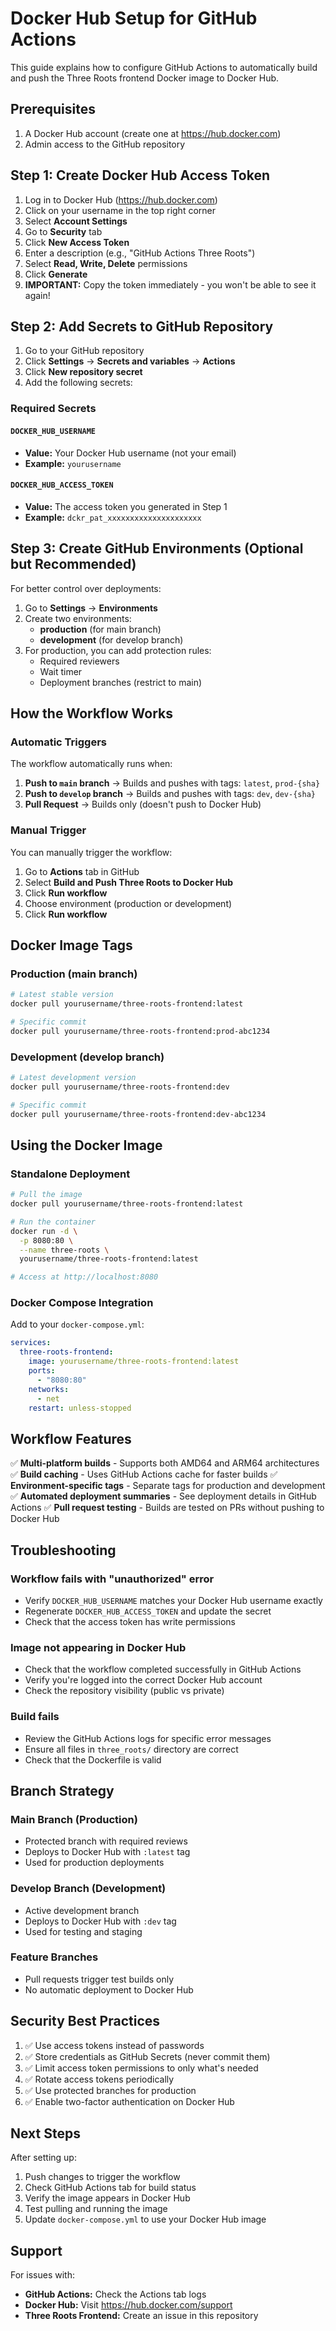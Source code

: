 # Docker Hub Setup for GitHub Actions

This guide explains how to configure GitHub Actions to automatically build and push the Three Roots frontend Docker image to Docker Hub.

## Prerequisites

1. A Docker Hub account (create one at https://hub.docker.com)
2. Admin access to the GitHub repository

## Step 1: Create Docker Hub Access Token

1. Log in to Docker Hub (https://hub.docker.com)
2. Click on your username in the top right corner
3. Select **Account Settings**
4. Go to **Security** tab
5. Click **New Access Token**
6. Enter a description (e.g., "GitHub Actions Three Roots")
7. Select **Read, Write, Delete** permissions
8. Click **Generate**
9. **IMPORTANT:** Copy the token immediately - you won't be able to see it again!

## Step 2: Add Secrets to GitHub Repository

1. Go to your GitHub repository
2. Click **Settings** → **Secrets and variables** → **Actions**
3. Click **New repository secret**
4. Add the following secrets:

### Required Secrets

#### `DOCKER_HUB_USERNAME`
- **Value:** Your Docker Hub username (not your email)
- **Example:** `yourusername`

#### `DOCKER_HUB_ACCESS_TOKEN`
- **Value:** The access token you generated in Step 1
- **Example:** `dckr_pat_xxxxxxxxxxxxxxxxxxxxx`

## Step 3: Create GitHub Environments (Optional but Recommended)

For better control over deployments:

1. Go to **Settings** → **Environments**
2. Create two environments:
   - **production** (for main branch)
   - **development** (for develop branch)
3. For production, you can add protection rules:
   - Required reviewers
   - Wait timer
   - Deployment branches (restrict to main)

## How the Workflow Works

### Automatic Triggers

The workflow automatically runs when:

1. **Push to `main` branch** → Builds and pushes with tags: `latest`, `prod-{sha}`
2. **Push to `develop` branch** → Builds and pushes with tags: `dev`, `dev-{sha}`
3. **Pull Request** → Builds only (doesn't push to Docker Hub)

### Manual Trigger

You can manually trigger the workflow:

1. Go to **Actions** tab in GitHub
2. Select **Build and Push Three Roots to Docker Hub**
3. Click **Run workflow**
4. Choose environment (production or development)
5. Click **Run workflow**

## Docker Image Tags

### Production (main branch)
```bash
# Latest stable version
docker pull yourusername/three-roots-frontend:latest

# Specific commit
docker pull yourusername/three-roots-frontend:prod-abc1234
```

### Development (develop branch)
```bash
# Latest development version
docker pull yourusername/three-roots-frontend:dev

# Specific commit
docker pull yourusername/three-roots-frontend:dev-abc1234
```

## Using the Docker Image

### Standalone Deployment

```bash
# Pull the image
docker pull yourusername/three-roots-frontend:latest

# Run the container
docker run -d \
  -p 8080:80 \
  --name three-roots \
  yourusername/three-roots-frontend:latest

# Access at http://localhost:8080
```

### Docker Compose Integration

Add to your `docker-compose.yml`:

```yaml
services:
  three-roots-frontend:
    image: yourusername/three-roots-frontend:latest
    ports:
      - "8080:80"
    networks:
      - net
    restart: unless-stopped
```

## Workflow Features

✅ **Multi-platform builds** - Supports both AMD64 and ARM64 architectures
✅ **Build caching** - Uses GitHub Actions cache for faster builds
✅ **Environment-specific tags** - Separate tags for production and development
✅ **Automated deployment summaries** - See deployment details in GitHub Actions
✅ **Pull request testing** - Builds are tested on PRs without pushing to Docker Hub

## Troubleshooting

### Workflow fails with "unauthorized" error
- Verify `DOCKER_HUB_USERNAME` matches your Docker Hub username exactly
- Regenerate `DOCKER_HUB_ACCESS_TOKEN` and update the secret
- Check that the access token has write permissions

### Image not appearing in Docker Hub
- Check that the workflow completed successfully in GitHub Actions
- Verify you're logged into the correct Docker Hub account
- Check the repository visibility (public vs private)

### Build fails
- Review the GitHub Actions logs for specific error messages
- Ensure all files in `three_roots/` directory are correct
- Check that the Dockerfile is valid

## Branch Strategy

### Main Branch (Production)
- Protected branch with required reviews
- Deploys to Docker Hub with `:latest` tag
- Used for production deployments

### Develop Branch (Development)
- Active development branch
- Deploys to Docker Hub with `:dev` tag  
- Used for testing and staging

### Feature Branches
- Pull requests trigger test builds only
- No automatic deployment to Docker Hub

## Security Best Practices

1. ✅ Use access tokens instead of passwords
2. ✅ Store credentials as GitHub Secrets (never commit them)
3. ✅ Limit access token permissions to only what's needed
4. ✅ Rotate access tokens periodically
5. ✅ Use protected branches for production
6. ✅ Enable two-factor authentication on Docker Hub

## Next Steps

After setting up:

1. Push changes to trigger the workflow
2. Check GitHub Actions tab for build status
3. Verify the image appears in Docker Hub
4. Test pulling and running the image
5. Update `docker-compose.yml` to use your Docker Hub image

## Support

For issues with:
- **GitHub Actions:** Check the Actions tab logs
- **Docker Hub:** Visit https://hub.docker.com/support
- **Three Roots Frontend:** Create an issue in this repository
